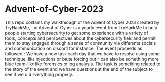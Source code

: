 # Advent-of-Cyber-2023
This repo contains my walkthrough of the Advent of Cyber 2023 created by TryHackMe, the Advent of Cyber is a yearly event from TryHackMe to help people starting cybersecurity to get some experience with a variety of tools, concepts and perspectives about
the cybersecurity field and permit them to stay engaged through a sense of community via differents socials and communication on discord for instance. The event proceeds as followed : We have a new task each day that we have to resolve using some technique, 
like injections or brute forcing but it can also be something more blue team-like like forensics or log analysis. The task is something related to the story of the event and we have questions at the end of the subject to see if we did everything 
properly.
